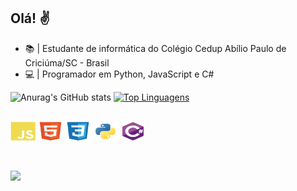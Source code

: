 ## Olá! ✌

- 📚 | Estudante de informática do Colégio Cedup Abílio Paulo de Criciúma/SC - Brasil
- 💻 | Programador em Python, JavaScript e C#
  
![Anurag's GitHub stats](https://github-readme-stats.vercel.app/api?username=felipe-b-ribeiro&theme=radical&show_icons=true)
[![Top Linguagens](https://github-readme-stats.vercel.app/api/top-langs/?username=felipe-b-ribeiro&layout=compact)](https://github.com/anuraghazra/github-readme-stats)

<div style="display: inline_block"><br>
  <img align="center" alt="JavaScript" height="30" width="40" src="https://raw.githubusercontent.com/devicons/devicon/master/icons/javascript/javascript-plain.svg">
  <img align="center" alt="HTML" height="30" width="40" src="https://raw.githubusercontent.com/devicons/devicon/master/icons/html5/html5-original.svg">
  <img align="center" alt="CSS" height="30" width="40" src="https://raw.githubusercontent.com/devicons/devicon/master/icons/css3/css3-original.svg">     
  <img align="center" alt="Python" height="30" width="40" src="https://raw.githubusercontent.com/devicons/devicon/master/icons/python/python-original.svg">
  <img align="center" alt="CSharp" height="30" width="40" src="https://raw.githubusercontent.com/devicons/devicon/master/icons/csharp/csharp-original.svg">
</div>
 <br><br>
 
<div> 
  
  <a href = "mailto:lipaohsff@gmail.com"><img src="https://img.shields.io/badge/-Gmail-%23333?style=for-the-badge&logo=gmail&logoColor=white" target="_blank"></a>

</div>
